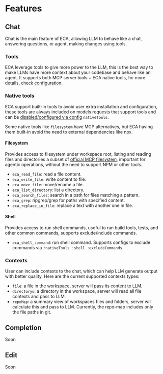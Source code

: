 # Features

## Chat

Chat is the main feature of ECA, allowing LLM to behave like a chat, answering questions, or agent, making changes using tools.

### Tools

ECA leverage tools to give more power to the LLM, this is the best way to make LLMs have more context about your codebase and behave like an agent.
It supports both MCP server tools + ECA native tools, for more details, check [configuration]().

### Native tools

ECA support built-in tools to avoid user extra installation and configuration, these tools are always included on models requests that support tools and can be [disabled/configured via config](./configuration.md) `nativeTools`.

Some native tools like `filesystem` have MCP alternatives, but ECA having them built-in avoid the need to external dependencies like npx.

#### Filesystem

Provides access to filesystem under workspace root, listing and reading files and directories a subset of [official MCP filesystem](https://mcpserverhub.com/servers/filesystem), important for agentic operations, without the need to support NPM or other tools.

- `eca_read_file`: read a file content.
- `eca_write_file`: write content to file.
- `eca_move_file`: move/rename a file.
- `eca_list_directory`: list a directory.
- `eca_search_files`: search in a path for files matching a pattern.
- `eca_grep`: ripgrep/grep for paths with specified content.
- `eca_replace_in_file`: replace a text with another one in file.

#### Shell

Provides access to run shell commands, useful to run build tools, tests, and other common commands, supports exclude/include commands. 

- `eca_shell_command`: run shell command. Supports configs to exclude commands via `:nativeTools :shell :excludeCommands`.

### Contexts

User can include contexts to the chat, which can help LLM generate output with better quality.
Here are the current supported contexts types:

- `file`: a file in the workspace, server will pass its content to LLM.
- `directoryu`: a directory in the workspace, server will read all file contexts and pass to LLM.
- `repoMap`: a summary view of workspaces files and folders, server will calculate this and pass to LLM. Currently, the repo-map includes only the file paths in git.

##  Completion

Soon

## Edit 

Soon

